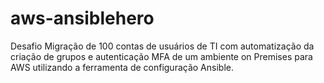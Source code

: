 # aws-ansiblehero
Desafio Migração de 100 contas de usuários de TI com  automatização da criação de grupos e autenticação MFA de um ambiente on Premises para AWS utilizando  a ferramenta de configuração Ansible.
